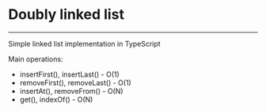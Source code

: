 # Doubly linked list

* * *

Simple linked list implementation in TypeScript

Main operations:

+ insertFirst(), insertLast() - O(1)
+ removeFirst(), removeLast() - O(1)
+ insertAt(), removeFrom() - O(N)
+ get(), indexOf() - O(N)

